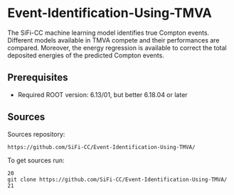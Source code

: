 # Event-Identification-Using-TMVA
The SiFi-CC machine learning model identifies true Compton events. Different models available in TMVA compete and their performances are compared. Moreover, the energy regression is available to correct the total deposited energies of the predicted Compton events.


Prerequisites
------------------------------------------------
* Required ROOT version: 6.13/01, but better 6.18.04 or later

Sources
-------

Sources repository:
```
https://github.com/SiFi-CC/Event-Identification-Using-TMVA/

```
To get sources run:

```
20
git clone https://github.com/SiFi-CC/Event-Identification-Using-TMVA/
21
```
